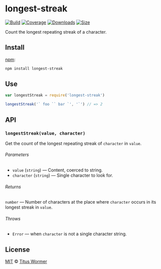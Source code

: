 # longest-streak

[![Build][build-badge]][build]
[![Coverage][coverage-badge]][coverage]
[![Downloads][downloads-badge]][downloads]
[![Size][size-badge]][size]

Count the longest repeating streak of a character.

## Install

[npm][]:

```sh
npm install longest-streak
```

## Use

```js
var longestStreak = require('longest-streak')

longestStreak('` foo `` bar `', '`') // => 2
```

## API

### `longestStreak(value, character)`

Get the count of the longest repeating streak of `character` in `value`.

###### Parameters

- `value` (`string`) — Content, coerced to string.
- `character` (`string`) — Single character to look for.

###### Returns

`number` — Number of characters at the place where `character` occurs in
its longest streak in `value`.

###### Throws

- `Error` — when `character` is not a single character string.

## License

[MIT][license] © [Titus Wormer][author]

<!-- Definitions -->

[build-badge]: https://img.shields.io/travis/wooorm/longest-streak.svg
[build]: https://travis-ci.org/wooorm/longest-streak
[coverage-badge]: https://img.shields.io/codecov/c/github/wooorm/longest-streak.svg
[coverage]: https://codecov.io/github/wooorm/longest-streak
[downloads-badge]: https://img.shields.io/npm/dm/longest-streak.svg
[downloads]: https://www.npmjs.com/package/longest-streak
[size-badge]: https://img.shields.io/bundlephobia/minzip/longest-streak.svg
[size]: https://bundlephobia.com/result?p=longest-streak
[npm]: https://docs.npmjs.com/cli/install
[license]: license
[author]: https://wooorm.com
